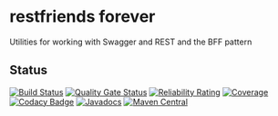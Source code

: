 # restfriends forever
Utilities for working with Swagger and REST and the BFF pattern

## Status
[![Build Status](https://travis-ci.com/BorderTech/restfriends.svg?branch=master)](https://travis-ci.com/BorderTech/restfriends)
[![Quality Gate Status](https://sonarcloud.io/api/project_badges/measure?project=BorderTech_restfriends&metric=alert_status)](https://sonarcloud.io/dashboard?id=BorderTech_restfriends)
[![Reliability Rating](https://sonarcloud.io/api/project_badges/measure?project=BorderTech_restfriends&metric=reliability_rating)](https://sonarcloud.io/dashboard?id=BorderTech_restfriends)
[![Coverage](https://sonarcloud.io/api/project_badges/measure?project=BorderTech_restfriends&metric=coverage)](https://sonarcloud.io/dashboard?id=BorderTech_restfriends)
[![Codacy Badge](https://api.codacy.com/project/badge/Grade/5a1e2e97b9294e69b095857077d54563)](https://www.codacy.com/app/BorderTech/restfriends?utm_source=github.com&amp;utm_medium=referral&amp;utm_content=BorderTech/restfriends&amp;utm_campaign=Badge_Grade)
[![Javadocs](https://www.javadoc.io/badge/com.github.bordertech.restfriends/restfriends-envelope.svg)](https://www.javadoc.io/doc/com.github.bordertech.restfriends/restfriends-envelope)
[![Maven Central](https://img.shields.io/maven-central/v/com.github.bordertech.restfriends/restfriends-envelope.svg?label=Maven%20Central)](https://search.maven.org/search?q=g:%22com.github.bordertech.restfriends%22%20AND%20a:%22restfriends-envelope%22)


